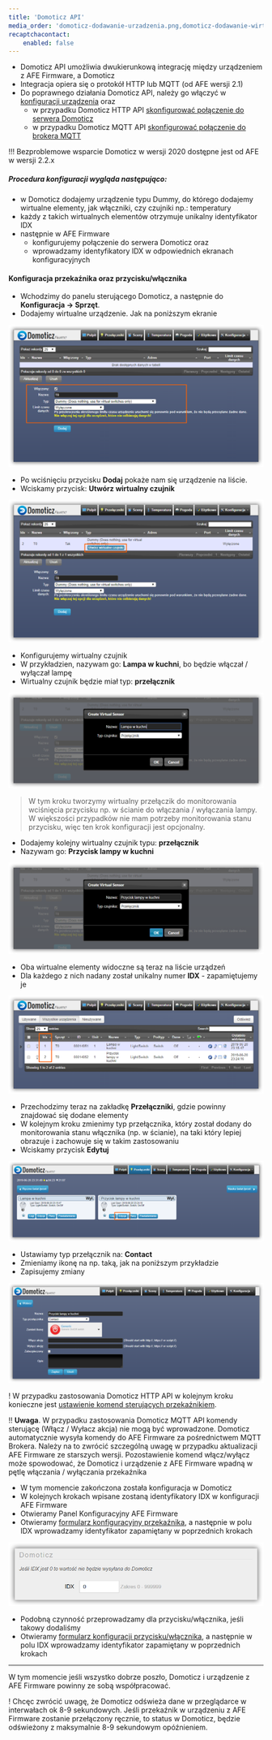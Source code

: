 ```yaml
---
title: 'Domoticz API'
media_order: 'domoticz-dodawanie-urzadzenia.png,domoticz-dodawanie-wirtualnego-czujnika.png,domoticz-dodawanie-wirtualnego-czujnika-formularz.png,domoticz-dodawanie-wirtualnego-przycisku-formularz.png,domoticz-przelaczniki.png,domoticz-urzadzenia.png,domoticz-edytowane-przycisku.png,domoticz-ustawianie-akcji-przekaznika.png,domoticz-zmiana-typu-przelacznika.png,afe-firmware-konfiguracja-przekaznik-domoticz.png'
recaptchacontact:
    enabled: false
---
```


* Domoticz API umożliwia dwukierunkową integrację między urządzeniem z AFE Firmware, a Domoticz
* Integracja opiera się o protokół HTTP lub MQTT (od AFE wersji 2.1)
* Do poprawnego działania Domoticz API, należy go włączyć w [konfiguracji urządzenia](/konfiguracja/konfiguracja-urzadzenia/konfiguracja-urzadzenia) oraz 
	* w przypadku Domoticz HTTP API [skonfigurować połączenie do serwera Domoticz](/konfiguracja/konfiguracja-urzadzenia/konfiguracja-mechanizmow-sterowania/serwer-domoticz)
	* w przypadku Domoticz MQTT API [skonfigurować połączenie do brokera MQTT](/konfiguracja/konfiguracja-urzadzenia/konfiguracja-mechanizmow-sterowania/mqtt-broker) 

!!! Bezproblemowe wsparcie Domoticz w wersji 2020 dostępne jest od AFE w wersji 2.2.x

##### Procedura konfiguracji wygląda następująco:
* w Domoticz dodajemy urządzenie typu Dummy, do którego dodajemy wirtualne elementy, jak włączniki, czy czujniki np.: temperatury
* każdy z takich wirtualnych elementów otrzymuje unikalny identyfikator IDX
* następnie w AFE Firmware 
	* konfigurujemy połączenie do serwera Domoticz oraz 
	* wprowadzamy identyfikatory IDX w odpowiednich ekranach konfiguracyjnych

#### Konfiguracja przekaźnika oraz przycisku/włącznika

* Wchodzimy do panelu sterującego Domoticz, a następnie do **Konfiguracja -> Sprzęt**. 
* Dodajemy wirtualne urządzenie. Jak na poniższym ekranie

![](domoticz-dodawanie-urzadzenia.png)

* Po wciśnięciu przycisku **Dodaj** pokaże nam się urządzenie na liście.
* Wciskamy przycisk: **Utwórz wirtualny czujnik**

![](domoticz-dodawanie-wirtualnego-czujnika.png)

* Konfigurujemy wirtualny czujnik
* W przykładzien, nazywam go: **Lampa w kuchni**, bo będzie włączał / wyłączał lampę
* Wirtualny czujnik będzie miał typ: **przełącznik**

![](domoticz-dodawanie-wirtualnego-czujnika-formularz.png)

> W tym kroku tworzymy wirtualny przełączik do monitorowania wciśnięcia przycisku np. w ścianie do włączania / wyłączania lampy. W większości przypadków nie mam potrzeby monitorowania stanu przycisku, więc ten krok konfiguracji jest opcjonalny.

* Dodajemy kolejny wirtualny czujnik typu: **przełącznik**
* Nazywam go: **Przycisk lampy w kuchni**

![](domoticz-dodawanie-wirtualnego-przycisku-formularz.png)

* Oba wirtualne elementy widoczne są teraz na liście urządzeń
* Dla każdego z nich nadany został unikalny numer **IDX** - zapamiętujemy je

![](domoticz-urzadzenia.png)

* Przechodzimy teraz na zakładkę **Przełączniki**, gdzie powinny znajdować się dodane elementy
* W kolejnym kroku zmienimy typ przełącznika, który został dodany do monitorowania stanu włącznika (np. w ścianie), na taki który lepiej obrazuje i zachowuje się w takim zastosowaniu
* Wciskamy przycisk **Edytuj**

![](domoticz-przelaczniki.png)

* Ustawiamy typ przełącznik na: **Contact**
* Zmieniamy ikonę na np. taką, jak na poniższym przykładzie
* Zapisujemy zmiany

![](domoticz-zmiana-typu-przelacznika.png)

! W przypadku zastosowania Domoticz HTTP API w kolejnym kroku konieczne jest [ustawienie komend sterujących przekaźnikiem](/integracja-api/domoticz-api/komendy-sterujace-http-api/?target=_blank).

!! **Uwaga**. W przypadku zastosowania Domoticz MQTT API komendy sterującę (Włącz / Wyłacz akcja) nie mogą być wprowadzone. Domoticz automatycznie wysyła komendy do AFE Firmware za pośrednictwem MQTT Brokera. Należy na to zwrócić szczególną uwagę w przypadku aktualizacji AFE Firmware ze starszych wersji. Pozostawienie komend włącz/wyłącz może spowodować, że Domoticz i urządzenie z AFE Firmware wpadną w pętlę włączania / wyłączania przekaźnika

* W tym momencie zakończona została konfiguracja w Domoticz
* W kolejnych krokach wpisane zostaną identyfikatory IDX w konfiguracji AFE Firmware
* Otwieramy Panel Konfiguracyjny AFE Firmware
* Otwieramy [formularz konfiguracyjny przekaźnika](/konfiguracja/konfiguracja-urzadzenia/konfiguracja-przekaznika), a następnie w polu IDX wprowadzamy identyfikator zapamiętany w poprzednich krokach

![](afe-firmware-konfiguracja-przekaznik-domoticz.png)

* Podobną czynność przeprowadzamy dla przycisku/włącznika, jeśli takowy dodaliśmy
* Otwieramy [formularz konfiguracji przycisku/włącznika](/konfiguracja/konfiguracja-urzadzenia/konfiguracja-przycisku-wlacznika), a następnie w polu IDX wprowadzamy identyfikator zapamiętany w poprzednich krokach

---

W tym momencie jeśli wszystko dobrze poszło, Domoticz i urządzenie z AFE Firmware powinny ze sobą współpracować.

! Chcęc zwrócić uwagę, że Domoticz odświeża dane w przeglądarce w interwałach ok 8-9 sekundowych. Jeśli przekaźnik w urządzeniu z AFE Firmware zostanie przełączony ręcznie, to status w Domoticz, będzie odświeżony z maksymalnie 8-9 sekundowym opóźnieniem.

